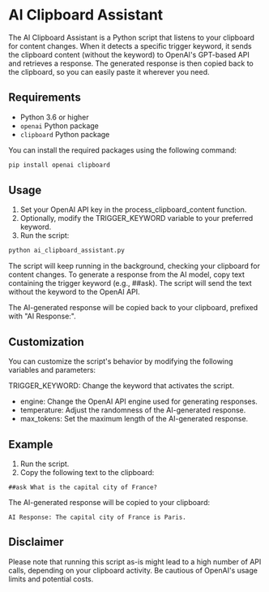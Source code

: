 # AI Clipboard Assistant

The AI Clipboard Assistant is a Python script that listens to your clipboard for content changes. When it detects a specific trigger keyword, it sends the clipboard content (without the keyword) to OpenAI's GPT-based API and retrieves a response. The generated response is then copied back to the clipboard, so you can easily paste it wherever you need.

## Requirements

- Python 3.6 or higher
- `openai` Python package
- `clipboard` Python package

You can install the required packages using the following command:

```bash 
pip install openai clipboard
```


## Usage
1. Set your OpenAI API key in the process_clipboard_content function.
2. Optionally, modify the TRIGGER_KEYWORD variable to your preferred keyword.
3. Run the script:
```bash
python ai_clipboard_assistant.py
```

The script will keep running in the background, checking your clipboard for content changes. To generate a response from the AI model, copy text containing the trigger keyword (e.g., ##ask). The script will send the text without the keyword to the OpenAI API.

The AI-generated response will be copied back to your clipboard, prefixed with "AI Response:".

## Customization
You can customize the script's behavior by modifying the following variables and parameters:

TRIGGER_KEYWORD: Change the keyword that activates the script.
- engine: Change the OpenAI API engine used for generating responses.
- temperature: Adjust the randomness of the AI-generated response.
- max_tokens: Set the maximum length of the AI-generated response.
## Example
1. Run the script.
2. Copy the following text to the clipboard:

```text
##ask What is the capital city of France?
```

The AI-generated response will be copied to your clipboard:

```text
AI Response: The capital city of France is Paris.
```
## Disclaimer
Please note that running this script as-is might lead to a high number of API calls, depending on your clipboard activity. Be cautious of OpenAI's usage limits and potential costs.
